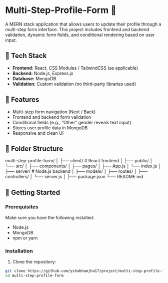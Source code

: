 # Multi-Step-Profile-Form 🧾

A MERN stack application that allows users to update their profile through a multi-step form interface. This project includes frontend and backend validation, dynamic form fields, and conditional rendering based on user input.

## 🔧 Tech Stack

- **Frontend:** React, CSS Modules / TailwindCSS (as applicable)
- **Backend:** Node.js, Express.js
- **Database:** MongoDB
- **Validation:** Custom validation (no third-party libraries used)

## 📌 Features

- Multi-step form navigation (Next / Back)
- Frontend and backend form validation
- Conditional fields (e.g., “Other” gender reveals text input)
- Stores user profile data in MongoDB
- Responsive and clean UI

## 📁 Folder Structure

multi-step-profile-form/
│
├── client/ # React frontend
│ ├── public/
│ └── src/
│ ├── components/
│ ├── pages/
│ ├── App.js
│ └── index.js
│
├── server/ # Node.js backend
│ ├── models/
│ ├── routes/
│ ├── controllers/
│ └── server.js
│
├── package.json
└── README.md



## 🚀 Getting Started

### Prerequisites

Make sure you have the following installed:

- Node.js
- MongoDB
- npm or yarn

### Installation

1. Clone the repository:

```bash
git clone https://github.com/yshubhamjha17/project/multi-step-profile-form.git
cd multi-step-profile-form
